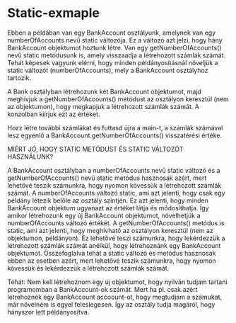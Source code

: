 # Static-exmaple

Ebben a példában van egy BankAccount osztályunk,
amelynek van egy numberOfAccounts nevű static változója.
Ez a változó azt jelzi, hogy hány BankAccount objektumot
hoztunk létre. Van egy getNumberOfAccounts() nevű static
metódusunk is, amely visszaadja a létrehozott számlák számát.
Tehát képesek vagyunk elérni, hogy minden példányosításnál növeljük
a static változót (numberOfAccounts), mely
a BankAccount osztályhoz tartozik.

A Bank osztályban létrehozunk két BankAccount objektumot,
majd meghívjuk a getNumberOfAccounts() metódust az osztályon keresztül (nem az objektumon),
hogy megkapjuk a létrehozott számlák számát. A konzolban kiírjuk ezt az értéket.

Hozz létre további számlákat és futtasd újra a main-t, a számlák számával lesz egyenlő
a BankAccount.getNumberOfAccounts() visszatérési értéke.

MIÉRT JÓ, HOGY STATIC METÓDUST ÉS STATIC VÁLTOZÓT HASZNÁLUNK?

A BankAccount osztályban a numberOfAccounts nevű
static változó és a getNumberOfAccounts() nevű static
metódus hasznosak azért, mert lehetővé teszik számunkra,
hogy nyomon kövessük a létrehozott számlák számát.
A numberOfAccounts változó static, ami azt jelenti,
hogy csak egy példány létezik belőle az osztály szintjén.
Ez azt jelenti, hogy minden BankAccount objektum ugyanazt
az értéket látja és módosíthatja. Így amikor létrehozunk egy
új BankAccount objektumot, növelhetjük a numberOfAccounts változó értékét.
A getNumberOfAccounts() metódus is static, ami azt jelenti, hogy meghívható
az osztályon keresztül (nem az objektumon, példányon). Ez lehetővé teszi számunkra,
hogy lekérdezzük a létrehozott számlák számát
anélkül, hogy létrehoznánk egy BankAccount objektumot.
Összefoglalva tehát a static változó és metódus
hasznosak ebben az esetben azért, mert lehetővé
teszik számunkra, hogy nyomon kövessük és lekérdezzük a
létrehozott számlák számát.

Tehát: Nem kell létrehoznom egy új objektumot, hogy nyilván tudjam tartani programomban
a BankAccount-ok számát. Mert ha pl. csak azért létrehoznék egy BankAccount accoount-ot,
hogy megtudjam a számukat, már növelném is egyel feleslegesen. Így az osztály tudja magáról,
hogy hányszor lett példányosítva.
